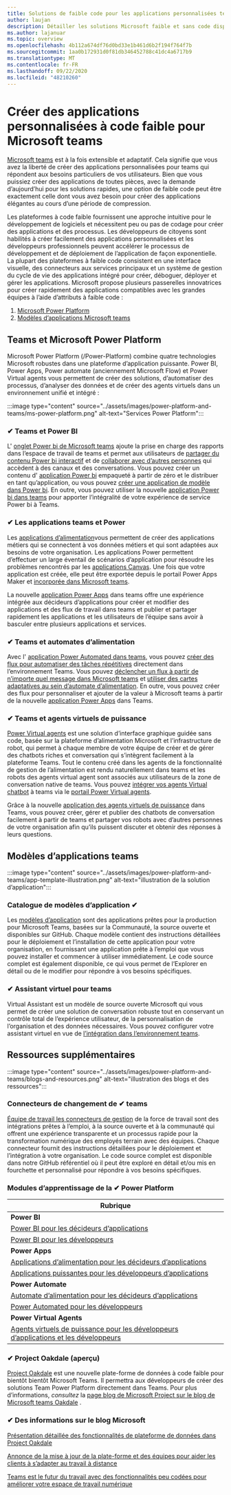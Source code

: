 ```yaml
---
title: Solutions de faible code pour les applications personnalisées teams
author: laujan
description: Détailler les solutions Microsoft faible et sans code disponibles pour teams
ms.author: lajanuar
ms.topic: overview
ms.openlocfilehash: 4b112a674df76d0bd33e1b461d6b2f194f764f7b
ms.sourcegitcommit: 1aa0b172931d0f81db346452788c41dc4a6717b9
ms.translationtype: MT
ms.contentlocale: fr-FR
ms.lasthandoff: 09/22/2020
ms.locfileid: "48210260"
---
```

# <a name="create-low-code-custom-apps-for-microsoft-teams"></a>Créer des applications personnalisées à code faible pour Microsoft teams

[Microsoft teams](/microsoftteams/platform) est à la fois extensible et adaptatif. Cela signifie que vous avez la liberté de créer des applications personnalisées pour teams qui répondent aux besoins particuliers de vos utilisateurs. Bien que vous puissiez créer des applications de toutes pièces, avec la demande d’aujourd’hui pour les solutions rapides, une option de faible code peut être exactement celle dont vous avez besoin pour créer des applications élégantes au cours d’une période de compression.

Les plateformes à code faible fournissent une approche intuitive pour le développement de logiciels et nécessitent peu ou pas de codage pour créer des applications et des processus. Les développeurs de citoyens sont habilités à créer facilement des applications personnalisées et les développeurs professionnels peuvent accélérer le processus de développement et de déploiement de l’application de façon exponentielle. La plupart des plateformes à faible code consistent en une interface visuelle, des connecteurs aux services principaux et un système de gestion du cycle de vie des applications intégré pour créer, déboguer, déployer et gérer les applications. Microsoft propose plusieurs passerelles innovatrices pour créer rapidement des applications compatibles avec les grandes équipes à l’aide d’attributs à faible code :

1. [Microsoft Power Platform](#teams-and-microsoft-power-platform)
1. [Modèles d’applications Microsoft teams](#teams-app-templates)

## <a name="teams-and-microsoft-power-platform"></a>Teams et Microsoft Power Platform

Microsoft Power Platform (/Power-Platform) combine quatre technologies Microsoft robustes dans une plateforme d’application puissante. Power BI, Power Apps, Power automate (anciennement Microsoft Flow) et Power Virtual agents vous permettent de créer des solutions, d’automatiser des processus, d’analyser des données et de créer des agents virtuels dans un environnement unifié et intégré :

:::image type="content" source="../assets/images/power-platform-and-teams/ms-power-platform.png" alt-text="Services Power Platform":::

### <a name="-teams-and-power-bi"></a>✔ Teams et Power BI

L' [onglet Power bi de Microsoft teams](https://powerbi.microsoft.com/blog/announcing-new-power-bi-tab-for-microsoft-teams/) ajoute la prise en charge des rapports dans l’espace de travail de teams et permet aux utilisateurs de [partager du contenu Power bi interactif](/power-bi/collaborate-share/service-embed-report-microsoft-teams) et de [collaborer avec d’autres personnes](/power-bi/collaborate-share/service-collaborate-microsoft-teams) qui accèdent à des canaux et des conversations. Vous pouvez créer un contenu d' [application Power bi](/power-bi/collaborate-share/service-create-distribute-apps) empaqueté à partir de zéro et le distribuer en tant qu’application, ou vous pouvez [créer une application de modèle dans Power bi](/connect-data/service-template-apps-create). En outre, vous pouvez utiliser la nouvelle [application Power bi dans teams](https://go.microsoft.com/fwlink/?linkid=2143643) pour apporter l’intégralité de votre expérience de service Power bi à Teams.

### <a name="-teams-and-power-apps"></a>✔ Les applications teams et Power

Les [applications d’alimentation](/powerapps/powerapps-overview)vous permettent de créer des applications métiers qui se connectent à vos données métiers et qui sont adaptées aux besoins de votre organisation.  Les applications Power permettent d’effectuer un large éventail de scénarios d’application pour résoudre les problèmes rencontrés par les [applications Canvas](/powerapps/maker/#canvas-apps). Une fois que votre application est créée, elle peut être exportée depuis le portail Power Apps Maker et [incorporée dans Microsoft teams](/power-platform/admin/embed-app-teams).

La nouvelle [application Power Apps](https://go.microsoft.com/fwlink/?linkid=2143374) dans teams offre une expérience intégrée aux décideurs d’applications pour créer et modifier des applications et des flux de travail dans teams et publier et partager rapidement les applications et les utilisateurs de l’équipe sans avoir à basculer entre plusieurs applications et services.

### <a name="-teams-and-power-automate"></a>✔ Teams et automates d’alimentation

Avec l' [application Power Automated dans teams](/power-automate/flows-teams), vous pouvez [créer des flux pour automatiser des tâches répétitives](https://flow.microsoft.com/connectors/shared_teams/microsoft-teams/) directement dans l’environnement Teams. Vous pouvez [déclencher un flux à partir de n’importe quel message dans Microsoft teams](/power-automate/trigger-flow-teams-message) et [utiliser des cartes adaptatives au sein d’automate d’alimentation](/power-automate/create-adaptive-cards). En outre, vous pouvez créer des flux pour personnaliser et ajouter de la valeur à Microsoft teams à partir de la nouvelle [application Power Apps](https://go.microsoft.com/fwlink/?linkid=2143539) dans Teams.

### <a name="-teams-and-power-virtual-agents"></a>✔ Teams et agents virtuels de puissance

[Power Virtual agents](/power-virtual-agents/fundamentals-what-is-power-virtual-agents) est une solution d’interface graphique guidée sans code, basée sur la plateforme d’alimentation Microsoft et l’infrastructure de robot, qui permet à chaque membre de votre équipe de créer et de gérer des chatbots riches et conversation qui s’intègrent facilement à la plateforme Teams. Tout le contenu créé dans les agents de la fonctionnalité de gestion de l’alimentation est rendu naturellement dans teams et les robots des agents virtual agent sont associés aux utilisateurs de la zone de conversation native de teams. Vous pouvez [intégrer vos agents Virtual chatbot](/power-virtual-agents/publication-add-bot-to-microsoft-teams) à teams via le [portail Power Virtual agents](https://powervirtualagents.microsoft.com).

Grâce à la nouvelle [application des agents virtuels de puissance](https://aka.ms/pva-teams-docs) dans Teams, vous pouvez créer, gérer et publier des chatbots de conversation facilement à partir de teams et partager vos robots avec d’autres personnes de votre organisation afin qu’ils puissent discuter et obtenir des réponses à leurs questions.

## <a name="teams-app-templates"></a>Modèles d’applications teams

:::image type="content" source="../assets/images/power-platform-and-teams/app-template-illustration.png" alt-text="illustration de la solution d’application":::

### <a name="-app-template-catalog"></a>Catalogue de modèles d’application ✔

Les [modèles d’application](../samples/app-templates.md) sont des applications prêtes pour la production pour Microsoft Teams, basées sur la Communauté, la source ouverte et disponibles sur GitHub. Chaque modèle contient des instructions détaillées pour le déploiement et l’installation de cette application pour votre organisation, en fournissant une application prête à l’emploi que vous pouvez installer et commencer à utiliser immédiatement. Le code source complet est également disponible, ce qui vous permet de l’Explorer en détail ou de le modifier pour répondre à vos besoins spécifiques.

### <a name="-virtual-assistant-for-teams"></a>✔ Assistant virtuel pour teams

Virtual Assistant est un modèle de source ouverte Microsoft qui vous permet de créer une solution de conversation robuste tout en conservant un contrôle total de l’expérience utilisateur, de la personnalisation de l’organisation et des données nécessaires. Vous pouvez configurer votre assistant virtuel en vue de [l’intégration dans l’environnement teams](https://microsoft.github.io/botframework-solutions/clients-and-channels/tutorials/enable-teams/1-intro). 

## <a name="additional-resources"></a>Ressources supplémentaires

:::image type="content" source="../assets/images/power-platform-and-teams/blogs-and-resources.png" alt-text="illustration des blogs et des ressources":::

### <a name="-teams-shift-connectors"></a>Connecteurs de changement de ✔ teams

[Équipe de travail les connecteurs de gestion](../samples/shifts-wfm-connectors.md) de la force de travail sont des intégrations prêtes à l’emploi, à la source ouverte et à la communauté qui offrent une expérience transparente et un processus rapide pour la transformation numérique des employés terrain avec des équipes. Chaque connecteur fournit des instructions détaillées pour le déploiement et l’intégration à votre organisation. Le code source complet est disponible dans notre GitHub référentiel où il peut être exploré en détail et/ou mis en fourchette et personnalisé pour répondre à vos besoins spécifiques.

### <a name="-power-platform-learn-modules"></a>Modules d’apprentissage de la ✔ Power Platform

|Rubrique|
|-----|
|**Power BI**|
|[Power BI pour les décideurs d’applications](/learn/browse/?expanded=power-platform&products=power-bi&roles=maker)|
|[Power BI pour les développeurs](/learn/browse/?expanded=power-platform&products=power-bi&roles=developer)|
|**Power Apps**|
|[Applications d’alimentation pour les décideurs d’applications](/learn/browse/?products=power-apps&roles=maker)|
|[Applications puissantes pour les développeurs d’applications](/learn/browse/?products=power-apps)|
|**Power Automate**|
|[Automate d’alimentation pour les décideurs d’applications](/learn/browse/?expanded=power-platform&products=power-automate&roles=maker)|
|[Power Automated pour les développeurs](/learn/browse/?expanded=power-platform&products=power-automate&roles=developer)|
|**Power Virtual Agents**|
|[Agents virtuels de puissance pour les développeurs d’applications et les développeurs](/learn/browse/?products=power-virtual-agents&expanded=power-platform&roles=maker)

### <a name="-project-oakdale-preview"></a>✔ Project Oakdale (aperçu)

[Project Oakdale](https://techcommunity.microsoft.com/t5/microsoft-teams-blog/teams-is-shaping-the-future-of-work-with-low-code-features-to/ba-p/1507180
) est une nouvelle plate-forme de données à code faible pour bientôt bientôt Microsoft Teams. Il permettra aux développeurs de créer des solutions Team Power Platform directement dans Teams. Pour plus d’informations, *consultez* la [page blog de Microsoft Project sur le blog de Microsoft teams Oakdale](https://powerapps.microsoft.com/blog/introducing-project-oakdale-a-new-low-code-data-platform-for-microsoft-teams) .

### <a name="-microsoft-blog-insights"></a>✔ Des informations sur le blog Microsoft

[Présentation détaillée des fonctionnalités de plateforme de données dans Project Oakdale](https://powerapps.microsoft.com/blog/a-closer-look-at-data-platform-capabilities-in-project-oakdale/)

[Annonce de la mise à jour de la plate-forme et des équipes pour aider les clients à s’adapter au travail à distance](https://cloudblogs.microsoft.com/powerplatform/2020/05/19/announcing-power-platform-and-teams-updates-to-help-customers-adapt-to-remote-work/)

[Teams est le futur du travail avec des fonctionnalités peu codées pour améliorer votre espace de travail numérique](https://techcommunity.microsoft.com/t5/microsoft-teams-blog/teams-is-shaping-the-future-of-work-with-low-code-features-to/ba-p/1507180)

